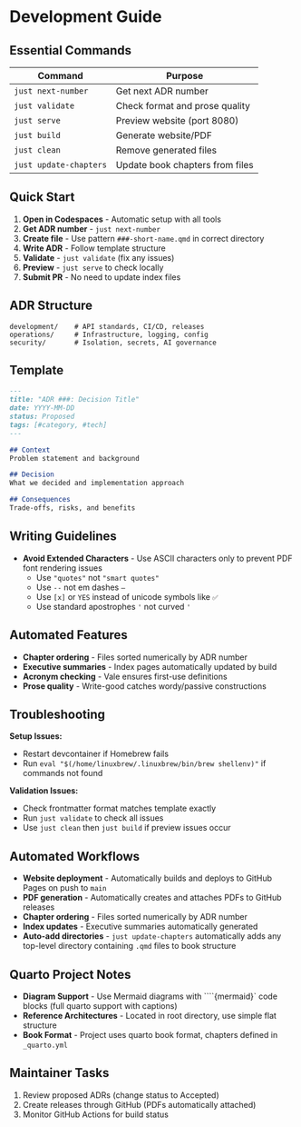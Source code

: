 # Development Guide

## Essential Commands

| Command | Purpose |
|---------|---------|
| `just next-number` | Get next ADR number |
| `just validate` | Check format and prose quality |
| `just serve` | Preview website (port 8080) |
| `just build` | Generate website/PDF |
| `just clean` | Remove generated files |
| `just update-chapters` | Update book chapters from files |

## Quick Start

1. **Open in Codespaces** - Automatic setup with all tools
2. **Get ADR number** - `just next-number`
3. **Create file** - Use pattern `###-short-name.qmd` in correct directory
4. **Write ADR** - Follow template structure
5. **Validate** - `just validate` (fix any issues)
6. **Preview** - `just serve` to check locally
7. **Submit PR** - No need to update index files

## ADR Structure

```text
development/    # API standards, CI/CD, releases
operations/     # Infrastructure, logging, config
security/       # Isolation, secrets, AI governance
```

## Template

```markdown
---
title: "ADR ###: Decision Title"
date: YYYY-MM-DD
status: Proposed
tags: [#category, #tech]
---

## Context
Problem statement and background

## Decision
What we decided and implementation approach

## Consequences
Trade-offs, risks, and benefits
```

## Writing Guidelines

- **Avoid Extended Characters** - Use ASCII characters only to prevent PDF font rendering issues
  - Use `"quotes"` not `"smart quotes"`
  - Use `--` not em dashes `—`
  - Use `[x]` or `YES` instead of unicode symbols like `✅`
  - Use standard apostrophes `'` not curved `'`

## Automated Features

- **Chapter ordering** - Files sorted numerically by ADR number
- **Executive summaries** - Index pages automatically updated by build
- **Acronym checking** - Vale ensures first-use definitions
- **Prose quality** - Write-good catches wordy/passive constructions

## Troubleshooting

**Setup Issues:**

- Restart devcontainer if Homebrew fails
- Run `eval "$(/home/linuxbrew/.linuxbrew/bin/brew shellenv)"` if commands not found

**Validation Issues:**

- Check frontmatter format matches template exactly
- Run `just validate` to check all issues
- Use `just clean` then `just build` if preview issues occur

## Automated Workflows

- **Website deployment** - Automatically builds and deploys to GitHub Pages on push to `main`
- **PDF generation** - Automatically creates and attaches PDFs to GitHub releases
- **Chapter ordering** - Files sorted numerically by ADR number
- **Index updates** - Executive summaries automatically generated
- **Auto-add directories** - `just update-chapters` automatically adds any top-level directory containing `.qmd` files to book structure

## Quarto Project Notes

- **Diagram Support** - Use Mermaid diagrams with ````{mermaid}` code blocks (full quarto support with captions)
- **Reference Architectures** - Located in root directory, use simple flat structure
- **Book Format** - Project uses quarto book format, chapters defined in `_quarto.yml`

## Maintainer Tasks

1. Review proposed ADRs (change status to Accepted)
2. Create releases through GitHub (PDFs automatically attached)
3. Monitor GitHub Actions for build status
